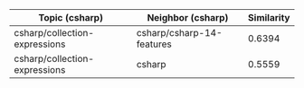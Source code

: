 | Topic (csharp) | Neighbor (csharp) | Similarity |
|-------------|-------------------|------------|
| csharp/collection-expressions | csharp/csharp-14-features | 0.6394 |
| csharp/collection-expressions | csharp | 0.5559 |
